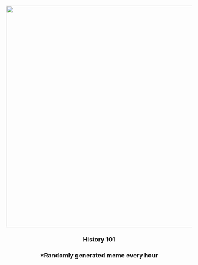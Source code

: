 <p align="center">
        <img src="https://i.redd.it/5jdrknimh5b91.jpg" width="600" height="600">
        </p>
        <h3 align="center">History 101</h3>
        <h3 align="center">*Randomly generated meme every hour</h3>
    